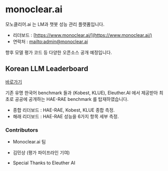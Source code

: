 # monoclear.ai
모노클리어.ai 는 LM과 챗봇 성능 관리 플랫폼입니다.

- 리더보드 : [https://www.monoclear.ai/](https://www.monoclear.ai/)
- 연락처 : [mailto:admin@monoclear.ai](admin@monoclear.ai)

향후 모델 평가 코드 등 다양한 오픈소스 공개 예정입니다.

## Korean LLM Leaderboard

[바로가기](https://www.monoclear.ai/)

기존 유명 한국어 benchmark 들과 (Kobest, KLUE), Eleuther.AI 에서 제공받아 최초로 공공에 공개하는 HAE-RAE benchmark 를 탑재하였습니다.

- 종합 리더보드 : HAE-RAE, Kobest, KLUE 종합 측정.
- 해래 리더보드 : HAE-RAE 성능을 6가지 항목 세부 측정.

### Contributors

- Monoclear.ai 팀

- 김민상 (평가 파이프라인 기여)

- Special Thanks to Eleuther AI
